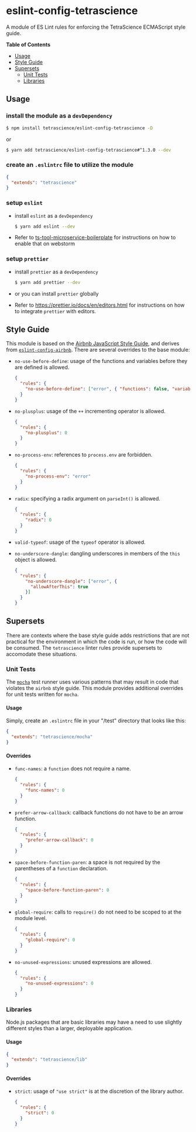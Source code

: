 # eslint-config-tetrascience

A module of ES Lint rules for enforcing the TetraScience ECMAScript style guide.

__Table of Contents__

* [Usage](#usage)
* [Style Guide](#style-guide)
* [Supersets](#supersets)
  + [Unit Tests](#unit-tests)
  + [Libraries](#libraries)

## Usage

### install the module as a `devDependency`

```sh
$ npm install tetrascience/eslint-config-tetrascience -D
```

or

```sh
$ yarn add tetrascience/eslint-config-tetrascience#^1.3.0 --dev
```

### create an `.eslintrc` file to utilize the module

```json
{
  "extends": "tetrascience"
}
```

### setup `eslint`
* install `eslint` as a `devDependency`

  ```sh
  $ yarn add eslint --dev
  ```

* Refer to [ts-tool-microservice-boilerplate](https://github.com/tetrascience/ts-tool-microservice-boilerplate#setup) for instructions on how to enable that on webstorm

### setup `prettier`

* install `prettier` as a `devDependency`
  ```sh
  $ yarn add prettier --dev
  ```

* or you can install `prettier` globally

* Refer to https://prettier.io/docs/en/editors.html for instructions
  on how to integrate `prettier` with editors.

## Style Guide

This module is based on the [Airbnb JavaScript Style Guide](https://github.com/airbnb/javascript), and derives from [`eslint-config-airbnb`](https://www.npmjs.com/package/eslint-config-airbnb).  There are several overrides to the base module:

* `no-use-before-define`: usage of the functions and variables before they are defined is allowed.

  ```json
  {
    "rules": {
      "no-use-before-define": ["error", { "functions": false, "variables": false }]
    }
  }
  ```

* `no-plusplus`: usage of the `++` incrementing operator is allowed.

  ```json
  {
    "rules": {
      "no-plusplus": 0
    }
  }
  ```

* `no-process-env`: references to `process.env` are forbidden.

  ```json
  {
    "rules": {
      "no-process-env": "error"
    }
  }
  ```

* `radix`: specifying a radix argument on `parseInt()` is allowed.

  ```json
  {
    "rules": {
      "radix": 0
    }
  }
  ```

* `valid-typeof`: usage of the `typeof` operator is allowed.

* `no-underscore-dangle`: dangling underscores in members of the
  `this` object is allowed.

  ```json
  {
    "rules": {
      "no-underscore-dangle": ["error", {
        "allowAfterThis": true
      }]
    }
  }
  ```

## Supersets

There are contexts where the base style guide adds restrictions that are not practical for the environment in which the code is run, or how the code will be consumed.  The `tetrascience` linter rules provide supersets to accomodate these situations.

### Unit Tests

The [`mocha`](https://mochajs.org/) test runner uses various patterns that may result in code that violates the `airbnb` style guide.  This module provides additional overrides for unit tests written for `mocha`.

#### Usage

Simply, create an `.eslintrc` file in your "/test" directory that looks like this:

```json
{
  "extends": "tetrascience/mocha"
}
```

#### Overrides

* `func-names`: a `function` does not require a name.

  ```json
  {
    "rules": {
      "func-names": 0
    }
  }
  ```

* `prefer-arrow-callback`: callback functions do not have to be an arrow function.

  ```json
  {
    "rules": {
      "prefer-arrow-callback": 0
    }
  }
  ```

* `space-before-function-paren`: a space is not required by the parentheses of a `function` declaration.

  ```json
  {
    "rules": {
      "space-before-function-paren": 0
    }
  }
  ```

* `global-require`: calls to `require()` do not need to be scoped to at the module level.

  ```json
  {
    "rules": {
      "global-require": 0
    }
  }
  ```

* `no-unused-expressions`: unused expressions are allowed.

  ```json
  {
    "rules": {
      "no-unused-expressions": 0
    }
  }
  ```

### Libraries

Node.js packages that are basic libraries may have a need to use slightly different styles than a larger, deployable application.

#### Usage

```json
{
  "extends": "tetrascience/lib"
}
```

#### Overrides

* `strict`: usage of `"use strict"` is at the discretion of the library author.

  ```json
  {
    "rules": {
      "strict": 0
    }
  }
  ```
